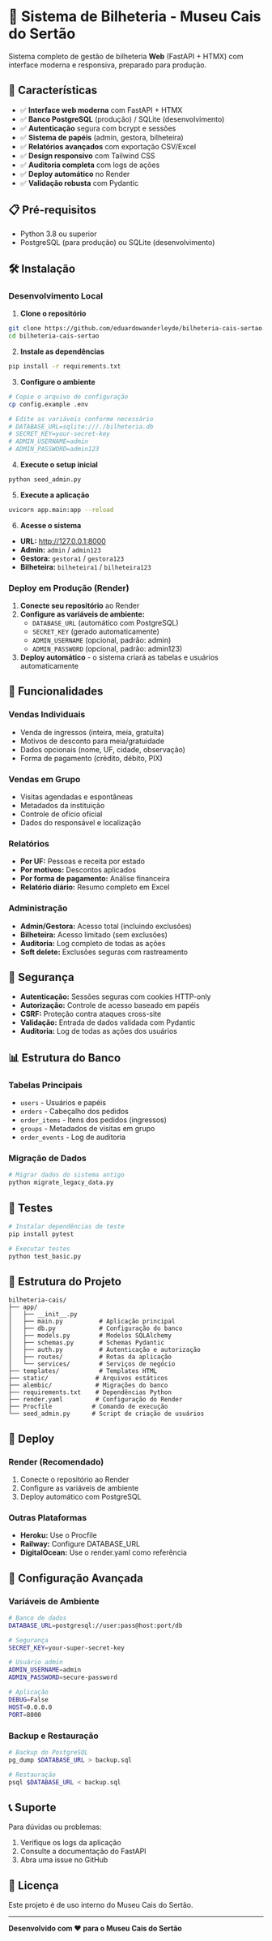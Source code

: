 # 🎫 Sistema de Bilheteria - Museu Cais do Sertão

Sistema completo de gestão de bilheteria **Web** (FastAPI + HTMX) com interface moderna e responsiva, preparado para produção.

## 🚀 Características

- ✅ **Interface web moderna** com FastAPI + HTMX
- ✅ **Banco PostgreSQL** (produção) / SQLite (desenvolvimento)
- ✅ **Autenticação** segura com bcrypt e sessões
- ✅ **Sistema de papéis** (admin, gestora, bilheteira)
- ✅ **Relatórios avançados** com exportação CSV/Excel
- ✅ **Design responsivo** com Tailwind CSS
- ✅ **Auditoria completa** com logs de ações
- ✅ **Deploy automático** no Render
- ✅ **Validação robusta** com Pydantic

## 📋 Pré-requisitos

- Python 3.8 ou superior
- PostgreSQL (para produção) ou SQLite (desenvolvimento)

## 🛠️ Instalação

### Desenvolvimento Local

1. **Clone o repositório**
```bash
git clone https://github.com/eduardowanderleyde/bilheteria-cais-sertao.git
cd bilheteria-cais-sertao
```

2. **Instale as dependências**
```bash
pip install -r requirements.txt
```

3. **Configure o ambiente**
```bash
# Copie o arquivo de configuração
cp config.example .env

# Edite as variáveis conforme necessário
# DATABASE_URL=sqlite:///./bilheteria.db
# SECRET_KEY=your-secret-key
# ADMIN_USERNAME=admin
# ADMIN_PASSWORD=admin123
```

4. **Execute o setup inicial**
```bash
python seed_admin.py
```

5. **Execute a aplicação**
```bash
uvicorn app.main:app --reload
```

6. **Acesse o sistema**
- **URL:** http://127.0.0.1:8000
- **Admin:** `admin` / `admin123`
- **Gestora:** `gestora1` / `gestora123`
- **Bilheteira:** `bilheteira1` / `bilheteira123`

### Deploy em Produção (Render)

1. **Conecte seu repositório** ao Render
2. **Configure as variáveis de ambiente:**
   - `DATABASE_URL` (automático com PostgreSQL)
   - `SECRET_KEY` (gerado automaticamente)
   - `ADMIN_USERNAME` (opcional, padrão: admin)
   - `ADMIN_PASSWORD` (opcional, padrão: admin123)
3. **Deploy automático** - o sistema criará as tabelas e usuários automaticamente

## 🎯 Funcionalidades

### Vendas Individuais
- Venda de ingressos (inteira, meia, gratuita)
- Motivos de desconto para meia/gratuidade
- Dados opcionais (nome, UF, cidade, observação)
- Forma de pagamento (crédito, débito, PIX)

### Vendas em Grupo
- Visitas agendadas e espontâneas
- Metadados da instituição
- Controle de ofício oficial
- Dados do responsável e localização

### Relatórios
- **Por UF:** Pessoas e receita por estado
- **Por motivos:** Descontos aplicados
- **Por forma de pagamento:** Análise financeira
- **Relatório diário:** Resumo completo em Excel

### Administração
- **Admin/Gestora:** Acesso total (incluindo exclusões)
- **Bilheteira:** Acesso limitado (sem exclusões)
- **Auditoria:** Log completo de todas as ações
- **Soft delete:** Exclusões seguras com rastreamento

## 🔐 Segurança

- **Autenticação:** Sessões seguras com cookies HTTP-only
- **Autorização:** Controle de acesso baseado em papéis
- **CSRF:** Proteção contra ataques cross-site
- **Validação:** Entrada de dados validada com Pydantic
- **Auditoria:** Log de todas as ações dos usuários

## 📊 Estrutura do Banco

### Tabelas Principais
- `users` - Usuários e papéis
- `orders` - Cabeçalho dos pedidos
- `order_items` - Itens dos pedidos (ingressos)
- `groups` - Metadados de visitas em grupo
- `order_events` - Log de auditoria

### Migração de Dados
```bash
# Migrar dados do sistema antigo
python migrate_legacy_data.py
```

## 🧪 Testes

```bash
# Instalar dependências de teste
pip install pytest

# Executar testes
python test_basic.py
```

## 📁 Estrutura do Projeto

```
bilheteria-cais/
├── app/
│   ├── __init__.py
│   ├── main.py          # Aplicação principal
│   ├── db.py            # Configuração do banco
│   ├── models.py        # Modelos SQLAlchemy
│   ├── schemas.py       # Schemas Pydantic
│   ├── auth.py          # Autenticação e autorização
│   ├── routes/          # Rotas da aplicação
│   └── services/        # Serviços de negócio
├── templates/           # Templates HTML
├── static/             # Arquivos estáticos
├── alembic/            # Migrações do banco
├── requirements.txt    # Dependências Python
├── render.yaml         # Configuração do Render
├── Procfile           # Comando de execução
└── seed_admin.py      # Script de criação de usuários
```

## 🚀 Deploy

### Render (Recomendado)
1. Conecte o repositório ao Render
2. Configure as variáveis de ambiente
3. Deploy automático com PostgreSQL

### Outras Plataformas
- **Heroku:** Use o Procfile
- **Railway:** Configure DATABASE_URL
- **DigitalOcean:** Use o render.yaml como referência

## 🔧 Configuração Avançada

### Variáveis de Ambiente
```bash
# Banco de dados
DATABASE_URL=postgresql://user:pass@host:port/db

# Segurança
SECRET_KEY=your-super-secret-key

# Usuário admin
ADMIN_USERNAME=admin
ADMIN_PASSWORD=secure-password

# Aplicação
DEBUG=False
HOST=0.0.0.0
PORT=8000
```

### Backup e Restauração
```bash
# Backup do PostgreSQL
pg_dump $DATABASE_URL > backup.sql

# Restauração
psql $DATABASE_URL < backup.sql
```

## 📞 Suporte

Para dúvidas ou problemas:
1. Verifique os logs da aplicação
2. Consulte a documentação do FastAPI
3. Abra uma issue no GitHub

## 📄 Licença

Este projeto é de uso interno do Museu Cais do Sertão.

---

**Desenvolvido com ❤️ para o Museu Cais do Sertão**